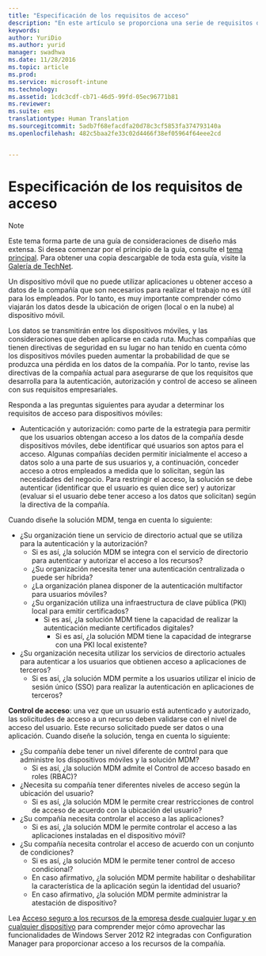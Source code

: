 ```yaml
---
title: "Especificación de los requisitos de acceso"
description: "En este artículo se proporciona una serie de requisitos de acceso comunes que debe usarse en un escenario de administración de dispositivos móviles."
keywords: 
author: YuriDio
ms.author: yurid
manager: swadhwa
ms.date: 11/28/2016
ms.topic: article
ms.prod: 
ms.service: microsoft-intune
ms.technology: 
ms.assetid: 1cdc3cdf-cb71-46d5-99fd-05ec96771b81
ms.reviewer: 
ms.suite: ems
translationtype: Human Translation
ms.sourcegitcommit: 5adb7f68efacdfa20d78c3cf5853fa374793140a
ms.openlocfilehash: 482c5baa2fe33c02d4466f38ef05964f64eee2cd


---
```


# <a name="specify-your-access-requirements"></a>Especificación de los requisitos de acceso

>[!NOTE]
>Este tema forma parte de una guía de consideraciones de diseño más extensa. Si desea comenzar por el principio de la guía, consulte el [tema principal](mdm-design-considerations-guide.md). Para obtener una copia descargable de toda esta guía, visite la [Galería de TechNet](https://gallery.technet.microsoft.com/Mobile-Device-Management-7d401582).

Un dispositivo móvil que no puede utilizar aplicaciones u obtener acceso a datos de la compañía que son necesarios para realizar el trabajo no es útil para los empleados. Por lo tanto, es muy importante comprender cómo viajarán los datos desde la ubicación de origen (local o en la nube) al dispositivo móvil.

Los datos se transmitirán entre los dispositivos móviles, y las consideraciones que deben aplicarse en cada ruta. Muchas compañías que tienen directivas de seguridad en su lugar no han tenido en cuenta cómo los dispositivos móviles pueden aumentar la probabilidad de que se produzca una pérdida en los datos de la compañía. Por lo tanto, revise las directivas de la compañía actual para asegurarse de que los requisitos que desarrolla para la autenticación, autorización y control de acceso se alineen con sus requisitos empresariales.

Responda a las preguntas siguientes para ayudar a determinar los requisitos de acceso para dispositivos móviles:

- Autenticación y autorización: como parte de la estrategia para permitir que los usuarios obtengan acceso a los datos de la compañía desde dispositivos móviles, debe identificar qué usuarios son aptos para el acceso. Algunas compañías deciden permitir inicialmente el acceso a datos solo a una parte de sus usuarios y, a continuación, conceder acceso a otros empleados a medida que lo solicitan, según las necesidades del negocio. Para restringir el acceso, la solución se debe autenticar (identificar que el usuario es quien dice ser) y autorizar (evaluar si el usuario debe tener acceso a los datos que solicitan) según la directiva de la compañía.

Cuando diseñe la solución MDM, tenga en cuenta lo siguiente:

- ¿Su organización tiene un servicio de directorio actual que se utiliza para la autenticación y la autorización?
    - Si es así, ¿la solución MDM se integra con el servicio de directorio para autenticar y autorizar el acceso a los recursos?
    - ¿Su organización necesita tener una autenticación centralizada o puede ser híbrida?
    - ¿La organización planea disponer de la autenticación multifactor para usuarios móviles?
    - ¿Su organización utiliza una infraestructura de clave pública (PKI) local para emitir certificados?
        - Si es así, ¿la solución MDM tiene la capacidad de realizar la autenticación mediante certificados digitales?
            - Si es así, ¿la solución MDM tiene la capacidad de integrarse con una PKI local existente?
- ¿Su organización necesita utilizar los servicios de directorio actuales para autenticar a los usuarios que obtienen acceso a aplicaciones de terceros?
    - Si es así, ¿la solución MDM permite a los usuarios utilizar el inicio de sesión único (SSO) para realizar la autenticación en aplicaciones de terceros?


**Control de acceso**: una vez que un usuario está autenticado y autorizado, las solicitudes de acceso a un recurso deben validarse con el nivel de acceso del usuario. Este recurso solicitado puede ser datos o una aplicación. Cuando diseñe la solución, tenga en cuenta lo siguiente:

- ¿Su compañía debe tener un nivel diferente de control para que administre los dispositivos móviles y la solución MDM?
    - Si es así, ¿la solución MDM admite el Control de acceso basado en roles (RBAC)?
- ¿Necesita su compañía tener diferentes niveles de acceso según la ubicación del usuario?
    - Si es así, ¿la solución MDM le permite crear restricciones de control de acceso de acuerdo con la ubicación del usuario?
- ¿Su compañía necesita controlar el acceso a las aplicaciones?
    - Si es así, ¿la solución MDM le permite controlar el acceso a las aplicaciones instaladas en el dispositivo móvil?
- ¿Su compañía necesita controlar el acceso de acuerdo con un conjunto de condiciones?
    - Si es así, ¿la solución MDM le permite tener control de acceso condicional?
    - En caso afirmativo, ¿la solución MDM permite habilitar o deshabilitar la característica de la aplicación según la identidad del usuario?
    - En caso afirmativo, ¿la solución MDM permite administrar la atestación de dispositivo?

Lea [Acceso seguro a los recursos de la empresa desde cualquier lugar y en cualquier dispositivo](https://technet.microsoft.com/library/dn550982) para comprender mejor cómo aprovechar las funcionalidades de Windows Server 2012 R2 integradas con Configuration Manager para proporcionar acceso a los recursos de la compañía.



<!--HONumber=Nov16_HO4-->



